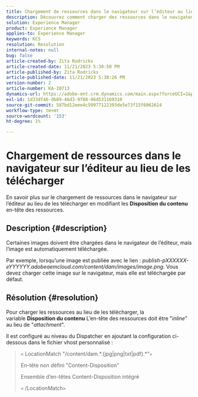 ```yaml
---
title: Chargement de ressources dans le navigateur sur l’éditeur au lieu de les télécharger
description: Découvrez comment charger des ressources dans le navigateur sur l’éditeur.
solution: Experience Manager
product: Experience Manager
applies-to: Experience Manager
keywords: KCS
resolution: Resolution
internal-notes: null
bug: false
article-created-by: Zita Rodricks
article-created-date: 11/21/2023 5:30:50 PM
article-published-by: Zita Rodricks
article-published-date: 11/21/2023 5:38:26 PM
version-number: 2
article-number: KA-20713
dynamics-url: https://adobe-ent.crm.dynamics.com/main.aspx?forceUCI=1&pagetype=entityrecord&etn=knowledgearticle&id=b0e7e5b2-9388-ee11-8179-6045bd006295
exl-id: 1d33df46-db89-46d3-9f08-96d531169310
source-git-commit: 587bd12eee4c59977122393de5e73f15f6062614
workflow-type: tm+mt
source-wordcount: '153'
ht-degree: 1%

---
```


# Chargement de ressources dans le navigateur sur l’éditeur au lieu de les télécharger


En savoir plus sur le chargement de ressources dans le navigateur sur l’éditeur au lieu de les télécharger en modifiant les <b>Disposition du contenu</b> en-tête des ressources.

## Description {#description}


Certaines images doivent être chargées dans le navigateur de l’éditeur, mais l’image est automatiquement téléchargée.

Par exemple, lorsqu’une image est publiée avec le lien : *publish-pXXXXXX-eYYYYYY.adobeaemcloud.com/content/dam/images/image.png*. Vous devez charger cette image sur le navigateur, mais elle est téléchargée par défaut.


## Résolution {#resolution}


Pour charger les ressources au lieu de les télécharger, la variable <b>Disposition du contenu</b> L’en-tête des ressources doit être &quot;*inline*&quot; au lieu de &quot;*attachment*&quot;.

Il est configuré au niveau du Dispatcher en ajoutant la configuration ci-dessous dans le fichier vhost personnalisé :




> `<` LocationMatch &quot;\/content\/dam.\*\.(jpg|png|txt|pdf).\*&quot;`>`
> 
> En-tête non défini &quot;Content-Disposition&quot;
> 
> Ensemble d’en-têtes Content-Disposition intégré
> 
> `<` /LocationMatch`>`
